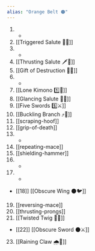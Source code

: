 ```yaml
---
alias: "Orange Belt 🟠"
---
```


1. -
2. [[Triggered Salute 🔫🫡]]
3. -
4. [[Thrusting Salute 🗡️🫡]]
5. [[Gift of Destruction 🎁💥]]
6. -
7. [[Lone Kimono 1️⃣👘]]
8. [[Glancing Salute 👀🫡]]
9. [[Five Swords 5️⃣⚔️]]
10. [[Buckling Branch ⤴️🌳]]
11. [[scraping-hoof]]
12. [[grip-of-death]]
13. -
14. [[repeating-mace]]
15. [[shielding-hammer]]
16. -
17. -
- [[18]] [[Obscure Wing 🌑🐦]]
19. [[reversing-mace]]
20. [[thrusting-prongs]]
21. [[Twisted Twig 🔀🌳]]
- [[22]] [[Obscure Sword 🌑⚔️]]
23. [[Raining Claw 🌧️🐯]]
